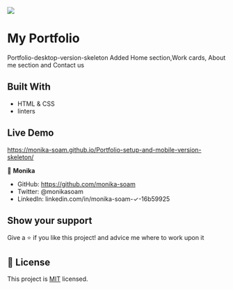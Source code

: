 ![](https://img.shields.io/badge/Microverse-blueviolet)
# My Portfolio

Portfolio-desktop-version-skeleton
Added Home section,Work cards, About me section and Contact us



## Built With

- HTML & CSS
- linters

## Live Demo
 https://monika-soam.github.io/Portfolio-setup-and-mobile-version-skeleton/

 

👤 **Monika**

- GitHub: https://github.com/monika-soam
- Twitter: @monikasoam
- LinkedIn: linkedin.com/in/monika-soam-✓-16b59925



## Show your support

Give a ⭐️ if you like this project! and advice me where to work upon it


## 📝 License

This project is [MIT](./MIT.md) licensed.

